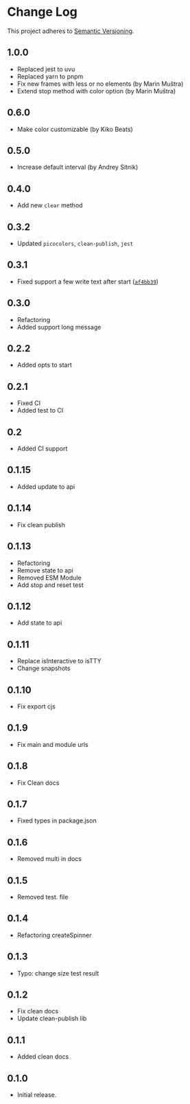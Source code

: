 # Change Log

This project adheres to [Semantic Versioning](http://semver.org/).

## 1.0.0

- Replaced jest to uvu
- Replaced yarn to pnpm
- Fix new frames with less or no elements (by Marin Muštra)
- Extend stop method with color option (by Marin Muštra)

## 0.6.0

- Make color customizable (by Kiko Beats)

## 0.5.0

- Increase default interval (by Andrey Sitnik)

## 0.4.0

- Add new `clear` method

## 0.3.2

- Updated `picocolors`, `clean-publish`, `jest`

## 0.3.1

- Fixed support a few write text after start ([`af4bb39`](https://github.com/alexeyraspopov/picocolors/pull/31))

## 0.3.0

- Refactoring
- Added support long message

## 0.2.2

- Added opts to start

## 0.2.1

- Fixed CI
- Added test to CI

## 0.2

- Added CI support

## 0.1.15

- Added update to api

## 0.1.14

- Fix clean publish

## 0.1.13

- Refactoring
- Remove state to api
- Removed ESM Module
- Add stop and reset test

## 0.1.12

- Add state to api

## 0.1.11

- Replace isInteractive to isTTY
- Change snapshots

## 0.1.10

- Fix export cjs

## 0.1.9

- Fix main and module urls

## 0.1.8

- Fix Clean docs

## 0.1.7

- Fixed types in package.json

## 0.1.6

- Removed multi in docs

## 0.1.5

- Removed test. file

## 0.1.4

- Refactoring createSpinner

## 0.1.3

- Typo: change size test result

## 0.1.2

- Fix clean docs
- Update clean-publish lib

## 0.1.1

- Added clean docs

## 0.1.0

- Initial release.
